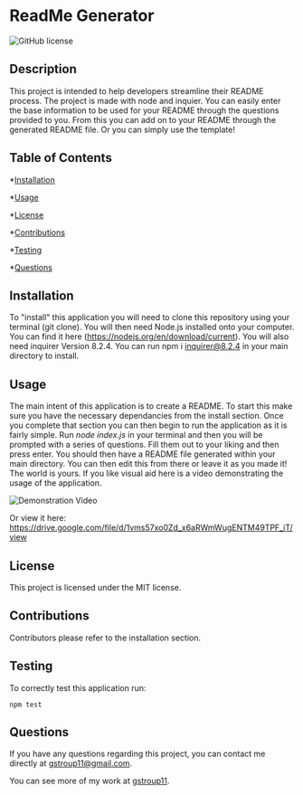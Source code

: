 # ReadMe Generator 
  ![GitHub license](https://img.shields.io/badge/license-MIT-blue.svg)

  ## Description

  This project is intended to help developers streamline their README process.  The project is made with node and inquier.  You can easily enter the base information to be used for your README through the questions provided to you.  From this you can add on to your README through the generated README file.  Or you can simply use the template!

  ## Table of Contents

  *[Installation](#installation)

  *[Usage](#usage)

  *[License](#license)

  *[Contributions](#contributions)

  *[Testing](#testing)

  *[Questions](#Questions)

  ## Installation
  
  To "install" this application you will need to clone this repository using your terminal (git clone).  You will then need Node.js installed onto your computer.  You can find it here (https://nodejs.org/en/download/current).  You will also need inquirer  Version  8.2.4.  You can  run  npm i inquirer@8.2.4  in your main directory to install. 


  ## Usage

  The main intent of this application is to create a README.  To start this make sure you have the necessary dependancies from the install section.  Once you complete that section you can then begin to run the application as it is fairly simple.  Run *node index.js* in your terminal and then you will be prompted with a series of questions.  Fill them out to your liking and then press enter.  You should then have a README file generated within your main directory.  You can then edit this from there or leave it as you made it!  The world is yours.  If you like visual aid here is a video demonstrating the usage of the application.

  ![Demonstration Video](./assets/videos/demonstration.gif)

  Or view it here: https://drive.google.com/file/d/1vms57xo0Zd_x6aRWmWugENTM49TPF_iT/view
  
  ## License

  This project is licensed under the MIT license.

  ## Contributions

  Contributors please refer to the installation section.

  ## Testing

  To correctly test this application run:

  ```
  npm test
  ```

  ## Questions

  If you have any questions regarding this project, you can contact me directly at gstroup11@gmail.com.

  You can see more of my work at [gstroup11](https://github.com/gstroup11/).

